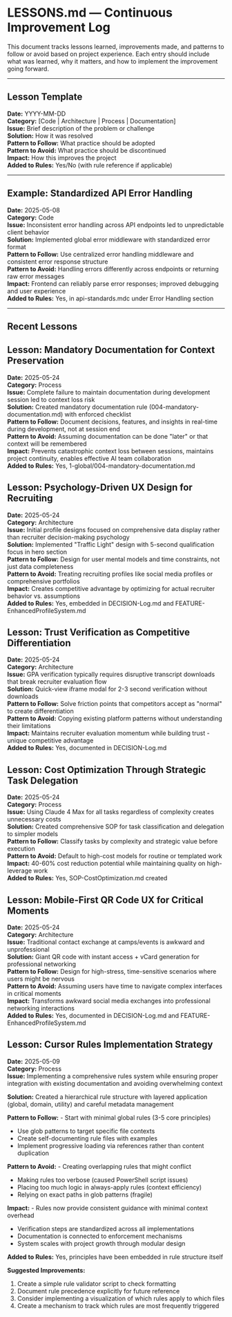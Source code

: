 # LESSONS.md — Continuous Improvement Log

This document tracks lessons learned, improvements made, and patterns to follow or avoid based on project experience. Each entry should include what was learned, why it matters, and how to implement the improvement going forward.

---

## Lesson Template

**Date:** YYYY-MM-DD  
**Category:** [Code | Architecture | Process | Documentation]  
**Issue:** Brief description of the problem or challenge  
**Solution:** How it was resolved  
**Pattern to Follow:** What practice should be adopted  
**Pattern to Avoid:** What practice should be discontinued  
**Impact:** How this improves the project  
**Added to Rules:** Yes/No (with rule reference if applicable)  

---

## Example: Standardized API Error Handling

**Date:** 2025-05-08  
**Category:** Code  
**Issue:** Inconsistent error handling across API endpoints led to unpredictable client behavior  
**Solution:** Implemented global error middleware with standardized error format  
**Pattern to Follow:** Use centralized error handling middleware and consistent error response structure  
**Pattern to Avoid:** Handling errors differently across endpoints or returning raw error messages  
**Impact:** Frontend can reliably parse error responses; improved debugging and user experience  
**Added to Rules:** Yes, in api-standards.mdc under Error Handling section  

---

## Recent Lessons

## Lesson: Mandatory Documentation for Context Preservation

**Date:** 2025-05-24  
**Category:** Process  
**Issue:** Complete failure to maintain documentation during development session led to context loss risk  
**Solution:** Created mandatory documentation rule (004-mandatory-documentation.md) with enforced checklist  
**Pattern to Follow:** Document decisions, features, and insights in real-time during development, not at session end  
**Pattern to Avoid:** Assuming documentation can be done "later" or that context will be remembered  
**Impact:** Prevents catastrophic context loss between sessions, maintains project continuity, enables effective AI team collaboration  
**Added to Rules:** Yes, 1-global/004-mandatory-documentation.md

## Lesson: Psychology-Driven UX Design for Recruiting

**Date:** 2025-05-24  
**Category:** Architecture  
**Issue:** Initial profile designs focused on comprehensive data display rather than recruiter decision-making psychology  
**Solution:** Implemented "Traffic Light" design with 5-second qualification focus in hero section  
**Pattern to Follow:** Design for user mental models and time constraints, not just data completeness  
**Pattern to Avoid:** Treating recruiting profiles like social media profiles or comprehensive portfolios  
**Impact:** Creates competitive advantage by optimizing for actual recruiter behavior vs. assumptions  
**Added to Rules:** Yes, embedded in DECISION-Log.md and FEATURE-EnhancedProfileSystem.md

## Lesson: Trust Verification as Competitive Differentiation

**Date:** 2025-05-24  
**Category:** Architecture  
**Issue:** GPA verification typically requires disruptive transcript downloads that break recruiter evaluation flow  
**Solution:** Quick-view iframe modal for 2-3 second verification without downloads  
**Pattern to Follow:** Solve friction points that competitors accept as "normal" to create differentiation  
**Pattern to Avoid:** Copying existing platform patterns without understanding their limitations  
**Impact:** Maintains recruiter evaluation momentum while building trust - unique competitive advantage  
**Added to Rules:** Yes, documented in DECISION-Log.md

## Lesson: Cost Optimization Through Strategic Task Delegation

**Date:** 2025-05-24  
**Category:** Process  
**Issue:** Using Claude 4 Max for all tasks regardless of complexity creates unnecessary costs  
**Solution:** Created comprehensive SOP for task classification and delegation to simpler models  
**Pattern to Follow:** Classify tasks by complexity and strategic value before execution  
**Pattern to Avoid:** Default to high-cost models for routine or templated work  
**Impact:** 40-60% cost reduction potential while maintaining quality on high-leverage work  
**Added to Rules:** Yes, SOP-CostOptimization.md created

## Lesson: Mobile-First QR Code UX for Critical Moments

**Date:** 2025-05-24  
**Category:** Architecture  
**Issue:** Traditional contact exchange at camps/events is awkward and unprofessional  
**Solution:** Giant QR code with instant access + vCard generation for professional networking  
**Pattern to Follow:** Design for high-stress, time-sensitive scenarios where users might be nervous  
**Pattern to Avoid:** Assuming users have time to navigate complex interfaces in critical moments  
**Impact:** Transforms awkward social media exchanges into professional networking interactions  
**Added to Rules:** Yes, documented in DECISION-Log.md and FEATURE-EnhancedProfileSystem.md

## Lesson: Cursor Rules Implementation Strategy

**Date:** 2025-05-09  
**Category:** Process  
**Issue:** Implementing a comprehensive rules system while ensuring proper integration with existing documentation and avoiding overwhelming context  

**Solution:** Created a hierarchical rule structure with layered application (global, domain, utility) and careful metadata management

**Pattern to Follow:** - Start with minimal global rules (3-5 core principles)
- Use glob patterns to target specific file contexts
- Create self-documenting rule files with examples
- Implement progressive loading via references rather than content duplication

**Pattern to Avoid:** - Creating overlapping rules that might conflict
- Making rules too verbose (caused PowerShell script issues)
- Placing too much logic in always-apply rules (context efficiency)
- Relying on exact paths in glob patterns (fragile)

**Impact:** - Rules now provide consistent guidance with minimal context overhead
- Verification steps are standardized across all implementations
- Documentation is connected to enforcement mechanisms
- System scales with project growth through modular design

**Added to Rules:** Yes, principles have been embedded in rule structure itself

**Suggested Improvements:**
1. Create a simple rule validator script to check formatting
2. Document rule precedence explicitly for future reference
3. Consider implementing a visualization of which rules apply to which files
4. Create a mechanism to track which rules are most frequently triggered
